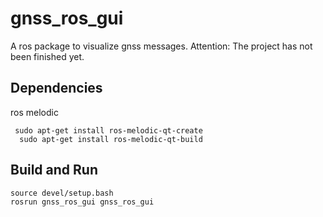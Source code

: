 # gnss_ros_gui
A ros package to visualize gnss messages. 
Attention: The project has not been finished yet.


## Dependencies
ros melodic  
```
 sudo apt-get install ros-melodic-qt-create
  sudo apt-get install ros-melodic-qt-build
```


## Build and Run
```
source devel/setup.bash
rosrun gnss_ros_gui gnss_ros_gui
```


